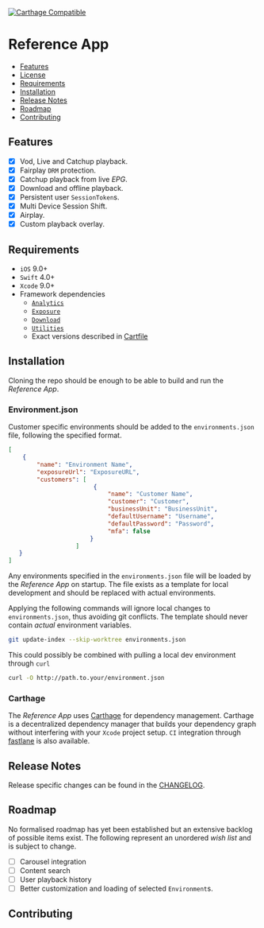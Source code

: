 [![Carthage Compatible](https://img.shields.io/badge/Carthage-compatible-4BC51D.svg?style=flat)](https://github.com/Carthage/Carthage)

# Reference App

* [Features](#features)
* [License](https://github.com/EricssonBroadcastServices/iOSClientRefApp/LICENSE)
* [Requirements](#requirements)
* [Installation](#installation)
* [Release Notes](#release-notes)
* [Roadmap](#roadmap)
* [Contributing](#contributing)

## Features

- [x] Vod, Live and Catchup playback.
- [x] Fairplay `DRM` protection.
- [x] Catchup playback from live *EPG*.
- [x] Download and offline playback.
- [x] Persistent user `SessionToken`s.
- [x] Multi Device Session Shift.
- [x] Airplay.
- [x] Custom playback overlay.

## Requirements

* `iOS` 9.0+
* `Swift` 4.0+
* `Xcode` 9.0+
* Framework dependencies
    - [`Analytics`](https://github.com/EricssonBroadcastServices/iOSClientAnalytics)
    - [`Exposure`](https://github.com/EricssonBroadcastServices/iOSClientExposure)
    - [`Download`](https://github.com/EricssonBroadcastServices/iOSClientDownload)
    - [`Utilities`](https://github.com/EricssonBroadcastServices/iOSClientUtilities)
    - Exact versions described in [Cartfile](https://github.com/EricssonBroadcastServices/iOSClientRefApp/blob/master/Cartfile)

## Installation
Cloning the repo should be enough to be able to build and run the *Reference App*.

### Environment.json
Customer specific environments should be added to the `environments.json` file, following the specified format.

```json
[
    {
        "name": "Environment Name",
        "exposureUrl": "ExposureURL",
        "customers": [
                        {
                            "name": "Customer Name",
                            "customer": "Customer",
                            "businessUnit": "BusinessUnit",
                            "defaultUsername": "Username",
                            "defaultPassword": "Password",
                            "mfa": false
                       }
                   ]
   }
]
```

Any environments specified in the `environments.json` file will be loaded by the *Reference App* on startup. The file exists as a template for local development and should be replaced with actual environments.

Applying the following commands will ignore local changes to `environments.json`, thus avoiding git conflicts. The template should never contain *actual* environment variables.

```sh
git update-index --skip-worktree environments.json
```

This could possibly be combined with pulling a local dev environment through `curl`

```sh
curl -O http://path.to.your/environment.json
```

### Carthage
The *Reference App* uses  [Carthage](https://github.com/Carthage/Carthage) for dependency management. Carthage is a decentralized dependency manager that builds your dependency graph without interfering with your `Xcode` project setup. `CI` integration through [fastlane](https://github.com/fastlane/fastlane) is also available.

## Release Notes
Release specific changes can be found in the [CHANGELOG](https://github.com/EricssonBroadcastServices/iOSClientExposure/blob/master/CHANGELOG.md).

## Roadmap
No formalised roadmap has yet been established but an extensive backlog of possible items exist. The following represent an unordered *wish list* and is subject to change.

- [ ] Carousel integration
- [ ] Content search
- [ ] User playback history
- [ ] Better customization and loading of selected `Environment`s.

## Contributing

